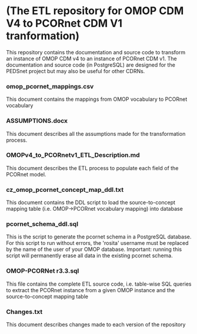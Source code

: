 (The ETL repository for OMOP CDM V4 to PCORnet CDM V1 tranformation)
===============================================================================

This repository contains the documentation and source code to transform an instance of OMOP CDM v4 to an instance of PCORnet CDM v1. The documentation and source code (in PostgreSQL) are designed for the PEDSnet project but may also be useful for other CDRNs. 

### omop_pcornet_mappings.csv
This document contains the mappings from OMOP vocabulary to PCORnet vocabulary 

### ASSUMPTIONS.docx
This document describes all the assumptions made for the transformation process. 

### OMOPv4_to_PCORnetv1_ETL_Description.md
This document describes the ETL process to populate each field of the PCORnet model. 

### cz_omop_pcornet_concept_map_ddl.txt
This document contains the DDL script to load the source-to-concept mapping table (i.e. OMOP->PCORnet vocabulary mapping) into database

### pcornet_schema_ddl.sql
This is the script to generate the pcornet schema in a PostgreSQL database. For this script to run without errors, the 'rosita' username must be replaced by the name of the user of your OMOP database. Important: running this script will permanently erase all data in the existing pcornet schema.

### OMOP-PCORNet r3.3.sql
This file contains the complete ETL source code, i.e. table-wise SQL queries to extract the PCORnet instance from a given OMOP instance and the source-to-concept mapping table 

### Changes.txt
This document describes changes made to each version of the repository
